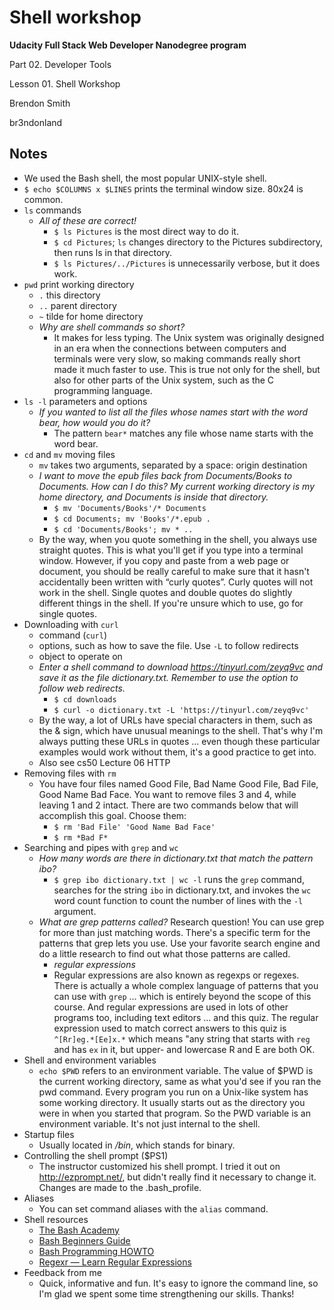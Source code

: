 Shell workshop
==============

**Udacity Full Stack Web Developer Nanodegree program**

Part 02. Developer Tools

Lesson 01. Shell Workshop

Brendon Smith

br3ndonland

## Notes

* We used the Bash shell, the most popular UNIX-style shell.
* `$ echo $COLUMNS x $LINES` prints the terminal window size. 80x24 is common.
* `ls` commands
  - *All of these are correct!*
    + `$ ls Pictures` is the most direct way to do it.
    + `$ cd Pictures`; `ls` changes directory to the Pictures subdirectory, then runs ls in that directory.
    + `$ ls Pictures/../Pictures` is unnecessarily verbose, but it does work.
* `pwd` print working directory
  - `.` this directory
  - `..` parent directory
  - `~` tilde for home directory
  - *Why are shell commands so short?*
    + It makes for less typing. The Unix system was originally designed in an era when the connections between computers and terminals were very slow, so making commands really short made it much faster to use. This is true not only for the shell, but also for other parts of the Unix system, such as the C programming language. 
* `ls -l` parameters and options
  - *If you wanted to list all the files whose names start with the word bear, how would you do it?*
    + The pattern `bear*` matches any file whose name starts with the word bear.
* `cd` and `mv` moving files
  - `mv` takes two arguments, separated by a space: origin destination
  - *I want to move the epub files back from Documents/Books to Documents. How can I do this? My current working directory is my home directory, and Documents is inside that directory.*
    + `$ mv 'Documents/Books'/* Documents`
    + `$ cd Documents; mv 'Books'/*.epub .`
    + `$ cd 'Documents/Books'; mv * ..`
  - By the way, when you quote something in the shell, you always use straight quotes. This is what you'll get if you type into a terminal window. However, if you copy and paste from a web page or document, you should be really careful to make sure that it hasn't accidentally been written with “curly quotes”. Curly quotes will not work in the shell. Single quotes and double quotes do slightly different things in the shell. If you're unsure which to use, go for single quotes.
* Downloading with `curl`
  - command (`curl`)
  - options, such as how to save the file. Use `-L` to follow redirects
  - object to operate on
  - *Enter a shell command to download https://tinyurl.com/zeyq9vc and save it as the file dictionary.txt. Remember to use the option to follow web redirects.*
    + `$ cd downloads`
    + `$ curl -o dictionary.txt -L 'https://tinyurl.com/zeyq9vc'`
  - By the way, a lot of URLs have special characters in them, such as the & sign, which have unusual meanings to the shell. That's why I'm always putting these URLs in quotes … even though these particular examples would work without them, it's a good practice to get into.
  - Also see cs50 Lecture 06 HTTP
* Removing files with `rm`
  - You have four files named Good File, Bad Name Good File, Bad File, Good Name Bad Face. You want to remove files 3 and 4, while leaving 1 and 2 intact. There are two commands below that will accomplish this goal. Choose them:    
    + `$ rm 'Bad File' 'Good Name Bad Face'`
    + `$ rm *Bad F*`
* Searching and pipes with `grep` and `wc`
  - *How many words are there in dictionary.txt that match the pattern ibo?*
    + `$ grep ibo dictionary.txt | wc -l` runs the `grep` command, searches for the string `ibo` in dictionary.txt, and invokes the `wc` word count function to count the number of lines with the `-l` argument.
  - *What are grep patterns called?* Research question! You can use grep for more than just matching words. There's a specific term for the patterns that grep lets you use. Use your favorite search engine and do a little research to find out what those patterns are called.
    + *regular expressions*
    + Regular expressions are also known as regexps or regexes. There is actually a whole complex language of patterns that you can use with `grep` … which is entirely beyond the scope of this course. And regular expressions are used in lots of other programs too, including text editors … and this quiz. The regular expression used to match correct answers to this quiz is `^[Rr]eg.*[Ee]x.*` which means "any string that starts with `reg` and has `ex` in it, but upper- and lowercase R and E are both OK.
* Shell and environment variables
  - `echo $PWD` refers to an environment variable. The value of $PWD is the current working directory, same as what you'd see if you ran the pwd command. Every program you run on a Unix-like system has some working directory. It usually starts out as the directory you were in when you started that program. So the PWD variable is an environment variable. It's not just internal to the shell.
* Startup files
  - Usually located in */bin*, which stands for binary.
* Controlling the shell prompt ($PS1)
  - The instructor customized his shell prompt. I tried it out on http://ezprompt.net/, but didn't really find it necessary to change it. Changes are made to the .bash_profile.
* Aliases
  - You can set command aliases with the `alias` command.
* Shell resources
  - [The Bash Academy](http://www.bash.academy/)
  - [Bash Beginners Guide](http://www.tldp.org/LDP/Bash-Beginners-Guide/html/)
  - [Bash Programming HOWTO](http://tldp.org/HOWTO/Bash-Prog-Intro-HOWTO.html)
  - [Regexr — Learn Regular Expressions](http://regexr.com/)
* Feedback from me
  - Quick, informative and fun. It's easy to ignore the command line, so I'm glad we spent some time strengthening our skills. Thanks!

